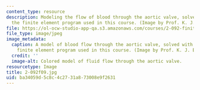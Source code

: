 ```yaml
---
content_type: resource
description: Modeling the flow of blood through the aortic valve, solved with ADINA,
  the finite element program used in this course. (Image by Prof. K. J. Bathe.)
file: https://ol-ocw-studio-app-qa.s3.amazonaws.com/courses/2-092-finite-element-analysis-of-solids-and-fluids-i-fall-2009/ba34059d5c8c4c2731a873008e9f2631_2-092f09.jpg
file_type: image/jpeg
image_metadata:
  caption: A model of blood flow through the aortic valve, solved with ADINA, the
    finite element program used in this course. (Image by Prof. K. J. Bathe.)
  credit: ''
  image-alt: Colored model of fluid flow through the aortic valve.
resourcetype: Image
title: 2-092f09.jpg
uid: ba34059d-5c8c-4c27-31a8-73008e9f2631
---
```

